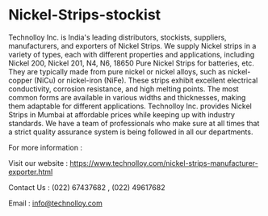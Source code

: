 # Nickel-Strips-stockist
Technolloy Inc. is India's leading distributors, stockists, suppliers, manufacturers, and exporters of Nickel Strips. We supply Nickel strips in a variety of types, each with different properties and applications, including Nickel 200, Nickel 201, N4, N6, 18650 Pure Nickel Strips for batteries, etc. 
They are typically made from pure nickel or nickel alloys, such as nickel-copper (NiCu) or nickel-iron (NiFe). These strips exhibit excellent electrical conductivity, corrosion resistance, and high melting points. The most common forms are available in various widths and thicknesses, making them adaptable for different applications.
Technolloy Inc. provides Nickel Strips in Mumbai at affordable prices while keeping up with industry standards. We have a team of professionals who make sure at all times that a strict quality assurance system is being followed in all our departments.

For more information :

Visit our website : https://www.technolloy.com/nickel-strips-manufacturer-exporter.html

Contact Us : (022) 67437682 ,  (022) 49617682

Email : info@technolloy.com
